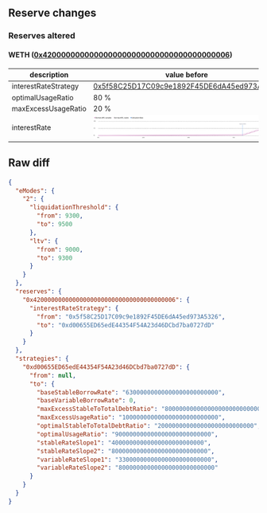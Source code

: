## Reserve changes

### Reserves altered

#### WETH ([0x4200000000000000000000000000000000000006](https://explorer.optimism.io/address/0x4200000000000000000000000000000000000006))

| description | value before | value after |
| --- | --- | --- |
| interestRateStrategy | [0x5f58C25D17C09c9e1892F45DE6dA45ed973A5326](https://explorer.optimism.io/address/0x5f58C25D17C09c9e1892F45DE6dA45ed973A5326) | [0xd00655ED65edE44354F54A23d46DCbd7ba0727dD](https://explorer.optimism.io/address/0xd00655ED65edE44354F54A23d46DCbd7ba0727dD) |
| optimalUsageRatio | 80 % | 90 % |
| maxExcessUsageRatio | 20 % | 10 % |
| interestRate | ![before](/.assets/715cbb89cad22db0c20f074df5ed4b41cd5a2327.svg) | ![after](/.assets/ca6b2aa74895f1fc2926cdd88b0b86033580d616.svg) |

## Raw diff

```json
{
  "eModes": {
    "2": {
      "liquidationThreshold": {
        "from": 9300,
        "to": 9500
      },
      "ltv": {
        "from": 9000,
        "to": 9300
      }
    }
  },
  "reserves": {
    "0x4200000000000000000000000000000000000006": {
      "interestRateStrategy": {
        "from": "0x5f58C25D17C09c9e1892F45DE6dA45ed973A5326",
        "to": "0xd00655ED65edE44354F54A23d46DCbd7ba0727dD"
      }
    }
  },
  "strategies": {
    "0xd00655ED65edE44354F54A23d46DCbd7ba0727dD": {
      "from": null,
      "to": {
        "baseStableBorrowRate": "63000000000000000000000000",
        "baseVariableBorrowRate": 0,
        "maxExcessStableToTotalDebtRatio": "800000000000000000000000000",
        "maxExcessUsageRatio": "100000000000000000000000000",
        "optimalStableToTotalDebtRatio": "200000000000000000000000000",
        "optimalUsageRatio": "900000000000000000000000000",
        "stableRateSlope1": "40000000000000000000000000",
        "stableRateSlope2": "800000000000000000000000000",
        "variableRateSlope1": "33000000000000000000000000",
        "variableRateSlope2": "800000000000000000000000000"
      }
    }
  }
}
```